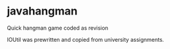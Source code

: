 # javahangman
Quick hangman game coded as revision

IOUtil was prewritten and copied from university assignments.
